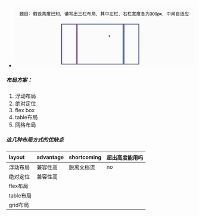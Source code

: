 * ![](/assets/import3.png)

##### 布局方案：

1. 浮动布局
2. 绝对定位
3. flex box
4. table布局
5. 网格布局

##### 这几种布局方式的优缺点

| layout | advantage | shortcoming | 超出高度能用吗 |
| :--- | :--- | :--- | :--- |
| 浮动布局 | 兼容性高 | 脱离文档流 | no |
| 绝对定位 | 兼容性高 |  |  |
| flex布局 |  |  |  |
| table布局 |  |  |  |
| grid布局 |  |  |  |



